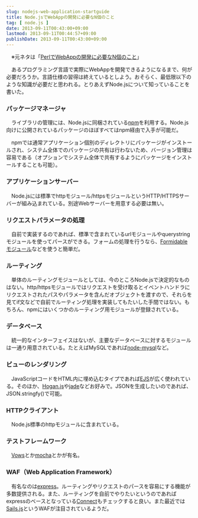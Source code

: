 ```yaml
---
slug: nodejs-web-application-startguide
title: Node.jsでWebAppの開発に必要なN個のこと 
tag: [ node.js ]
date: 2013-09-11T00:43:00+09:00
lastmod: 2013-09-11T00:44:57+09:00
publishDate: 2013-09-11T00:43:00+09:00
---
```


<p>　※元ネタは「<a href="http://d.hatena.ne.jp/gfx/20130909/1378741015">PerlでWebAppの開発に必要なN個のこと</a>」</p>

<p>　あるプログラミング言語で実際にWebAppを開発できるようになるまで、何が必要だろうか。言語仕様の習得は終えているとしよう。おそらく、最低限以下のような知識が必要だと思われる。とりあえずNode.jsについて知っていることを書いた。</p>


<h3>パッケージマネージャ</h3>

<p>　ライブラリの管理には、Node.jsに同梱されている<a href="https://npmjs.org">npm</a>を利用する。Node.js向けに公開されているパッケージのほぼすべてはnpm経由で入手が可能だ。</p>

<p>　npmでは通常アプリケーション個別のディレクトリにパッケージがインストールされ、システム全体でのパッケージの共有は行わないため、バージョン管理は容易である（オプションでシステム全体で共有するようにパッケージをインストールすることも可能）。</p>

<h3>アプリケーションサーバー</h3>

<p>　Node.jsには標準でhttpモジュール/httpsモジュールというHTTP/HTTPSサーバーが組み込まれている。別途Webサーバーを用意する必要は無い。</p>

<h3>リクエストパラメータの処理</h3>

<p>　自前で実装するのであれば、標準で含まれているurlモジュールやquerystringモジュールを使ってパースができる。フォームの処理を行うなら、<A href="https://github.com/felixge/node-formidable">Formidableモジュール</a>などを使うと簡単だ。</p>

<h3>ルーティング</h3>

<p>　単体のルーティングモジュールとしては、今のところNode.jsで決定的なものはない。http/httpsモジュールではリクエストを受け取るとイベントハンドラにリクエストされたパスやパラメータを含んだオブジェクトを渡すので、それらを見てif文などで自前でルーティング処理を実装してもたいした手間ではない。もちろん、npmにはいくつかのルーティング用モジュールが登録されている。</p>

<h3>データベース</h3>

<p>　統一的なインターフェイスはないが、主要なデータベースに対するモジュールは一通り用意されている。たとえばMySQLであれば<a href="https://github.com/felixge/node-mysql">node-mysql</a>など。</p>

<h3>ビューのレンダリング</h3>

<p>　JavaScriptコードをHTML内に埋め込むタイプであれば<a href="http://embeddedjs.com">EJS</a>が広く使われている。そのほか、<a href="http://twitter.github.io/hogan.js/">Hogan.js</a>や<a href="http://jade-lang.com">jade</a>などお好みで。JSONを生成したいのであれば、JSON.stringfy()で可能。</p>

<h3>HTTPクライアント</h3>

<p>　Node.js標準のhttpモジュールに含まれている。</p>

<h3>テストフレームワーク</h3>

<p>　<a href="http://vowsjs.org">Vows</a>とか<a href="http://visionmedia.github.io/mocha/">mocha</a>とかが有名。</p>

<h3>WAF（Web Application Framework）</h3>

<p>　有名なのは<a href="http://expressjs.com">express</a>。ルーティングやリクエストのパースを容易にする機能が多数提供される。また、ルーティングを自前でやりたいというのであればexpressのベースとなっている<a href="http://www.senchalabs.org/connect/">Connect</a>もチェックすると良い。また最近では<a href="http://sailsjs.org/">Sails.js</a>というWAFが注目されているようだ。</p>

